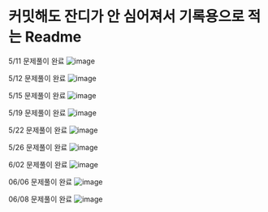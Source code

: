 # 커밋해도 잔디가 안 심어져서 기록용으로 적는 Readme

5/11 문제풀이 완료
![image](https://github.com/Soojong94/BOJ_practice/assets/155703090/3b9eeaeb-5d53-47e6-b56f-b8be145ba740)

5/12 문제풀이 완료
![image](https://github.com/Soojong94/BOJ_practice/assets/155703090/7ddee8b1-0c31-4a40-8c1f-f5b5f17acc37)

5/15 문제풀이 완료
![image](https://github.com/Soojong94/BOJ_practice/assets/155703090/6032c6e6-f6f2-46a3-9f93-f4fbe169ff57)

5/19 문제풀이 완료
![image](https://github.com/Soojong94/BOJ_practice/assets/155703090/8826d40c-6b65-4e2c-b1a6-8074572dbcaf)

5/22 문제풀이 완료
![image](https://github.com/Soojong94/BOJ_practice/assets/155703090/2dd040f1-3b05-47b6-82c2-2257d3cc7ed4)

5/26 문제풀이 완료
![image](https://github.com/Soojong94/BOJ_practice/assets/155703090/3c690c87-2f29-454d-8a60-71cc6aa1da69)

6/02 문제풀이 완료
![image](https://github.com/Soojong94/BOJ_practice/assets/155703090/8c35a189-227c-46b0-a084-519872b388fd)

06/06 문제풀이 완료
![image](https://github.com/Soojong94/BOJ_practice/assets/155703090/05e5bfec-5ff8-4ca3-924f-88e5545cc40d)

06/08 문제풀이 완료
![image](https://github.com/Soojong94/BOJ_practice/assets/155703090/cdce22dc-261f-4949-b094-69656daebbe0)
